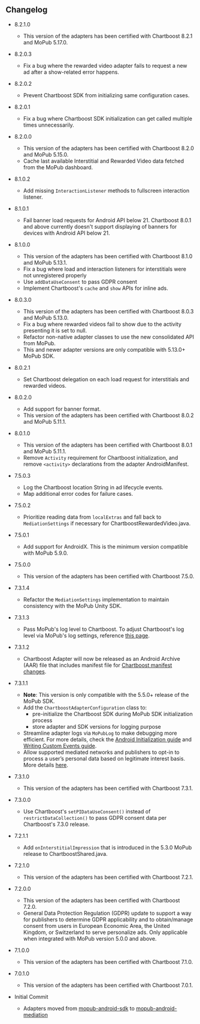 ## Changelog
  * 8.2.1.0
    * This version of the adapters has been certified with Chartboost 8.2.1 and MoPub 5.17.0.

  * 8.2.0.3
    * Fix a bug where the rewarded video adapter fails to request a new ad after a show-related error happens.

  * 8.2.0.2
    * Prevent Chartboost SDK from initializing same configuration cases.

  * 8.2.0.1
    * Fix a bug where Chartboost SDK initialization can get called multiple times unnecessarily.

  * 8.2.0.0
    * This version of the adapters has been certified with Chartboost 8.2.0 and MoPub 5.15.0.
    * Cache last available Interstitial and Rewarded Video data fetched from the MoPub dashboard.

  * 8.1.0.2
    * Add missing `InteractionListener` methods to fullscreen interaction listener.

  * 8.1.0.1
    * Fail banner load requests for Android API below 21. Chartboost 8.0.1 and above currently doesn't support displaying of banners for devices with Android API below 21.

  * 8.1.0.0
    * This version of the adapters has been certified with Chartboost 8.1.0 and MoPub 5.13.1.
    * Fix a bug where load and interaction listeners for interstitials were not unregistered properly
    * Use `addDataUseConsent` to pass GDPR consent
    * Implement Chartboost's `cache` and `show` APIs for inline ads.

  * 8.0.3.0
    * This version of the adapters has been certified with Chartboost 8.0.3 and MoPub 5.13.0.
    * Fix a bug where rewarded videos fail to show due to the activity presenting it is set to null.
    * Refactor non-native adapter classes to use the new consolidated API from MoPub.
    * This and newer adapter versions are only compatible with 5.13.0+ MoPub SDK.

  * 8.0.2.1
    * Set Chartboost delegation on each load request for interstitials and rewarded videos.

  * 8.0.2.0
    * Add support for banner format.
    * This version of the adapters has been certified with Chartboost 8.0.2 and MoPub 5.11.1.

  * 8.0.1.0
    * This version of the adapters has been certified with Chartboost 8.0.1 and MoPub 5.11.1.
    * Remove `Activity` requirement for Chartboost initialization, and remove `<activity>` declarations from the adapter AndroidManifest.

  * 7.5.0.3
    * Log the Chartboost location String in ad lifecycle events.
    * Map additional error codes for failure cases.

  * 7.5.0.2
    * Prioritize reading data from `localExtras` and fall back to `MediationSettings` if necessary for ChartboostRewardedVideo.java.

  * 7.5.0.1
    * Add support for AndroidX. This is the minimum version compatible with MoPub 5.9.0.

  * 7.5.0.0
    * This version of the adapters has been certified with Chartboost 7.5.0.

  * 7.3.1.4
    * Refactor the `MediationSettings` implementation to maintain consistency with the MoPub Unity SDK.

  * 7.3.1.3
    * Pass MoPub's log level to Chartboost. To adjust Chartboost's log level via MoPub's log settings, reference [this page](https://developers.mopub.com/publishers/android/test/#enable-logging).

  * 7.3.1.2
    * Chartboost Adapter will now be released as an Android Archive (AAR) file that includes manifest file for [Chartboost manifest changes](https://answers.chartboost.com/en-us/child_article/android#androidmanifest).

  * 7.3.1.1
    * **Note**: This version is only compatible with the 5.5.0+ release of the MoPub SDK.
    * Add the `ChartboostAdapterConfiguration` class to: 
         * pre-initialize the Chartboost SDK during MoPub SDK initialization process
         * store adapter and SDK versions for logging purpose
    * Streamline adapter logs via `MoPubLog` to make debugging more efficient. For more details, check the [Android Initialization guide](https://developers.mopub.com/docs/android/initialization/) and [Writing Custom Events guide](https://developers.mopub.com/docs/android/custom-events/).
    * Allow supported mediated networks and publishers to opt-in to process a user’s personal data based on legitimate interest basis. More details [here](https://developers.mopub.com/docs/publisher/gdpr-guide/#legitimate-interest-support).

  * 7.3.1.0
    * This version of the adapters has been certified with Chartboost 7.3.1.

  * 7.3.0.0
    * Use Chartboost's `setPIDataUseConsent()` instead of `restrictDataCollection()` to pass GDPR consent data per Chartboost's 7.3.0 release.

  * 7.2.1.1
    * Add `onInterstitialImpression` that is introduced in the 5.3.0 MoPub release to ChartboostShared.java.

  * 7.2.1.0
    * This version of the adapters has been certified with Chartboost 7.2.1.

  * 7.2.0.0
    * This version of the adapters has been certified with Chartboost 7.2.0.
    * General Data Protection Regulation (GDPR) update to support a way for publishers to determine GDPR applicability and to obtain/manage consent from users in European Economic Area, the United Kingdom, or Switzerland to serve personalize ads. Only applicable when integrated with MoPub version 5.0.0 and above.
    
  * 7.1.0.0
    * This version of the adapters has been certified with Chartboost 7.1.0.

  * 7.0.1.0
    * This version of the adapters has been certified with Chartboost 7.0.1.

  * Initial Commit
  	* Adapters moved from [mopub-android-sdk](https://github.com/mopub/mopub-android-sdk) to [mopub-android-mediation](https://github.com/mopub/mopub-android-mediation/)
